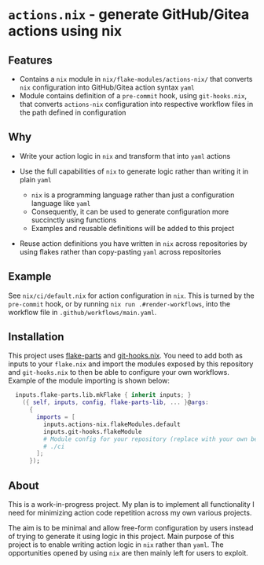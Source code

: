 # `actions.nix` - generate GitHub/Gitea actions using nix

## Features

-   Contains a `nix` module in `nix/flake-modules/actions-nix/` that converts
    `nix` configuration into GitHub/Gitea action syntax `yaml`
-   Module contains definition of a `pre-commit` hook, using
    `git-hooks.nix`, that converts `actions-nix` configuration into respective
    workflow files in the path defined in configuration

## Why

-   Write your action logic in `nix` and transform that into `yaml`
    actions

-   Use the full capabilities of `nix` to generate logic rather than
    writing it in plain `yaml`

    -   `nix` is a programming language rather than just a configuration
        language like `yaml`
    -   Consequently, it can be used to generate configuration more
        succinctly using functions
    -   Examples and reusable definitions will be added to this project

-   Reuse action definitions you have written in `nix` across repositories by
    using flakes rather than copy-pasting `yaml` across repositories

## Example

See `nix/ci/default.nix` for action configuration in `nix`. This is turned by the
`pre-commit` hook, or by running `nix run .#render-workflows`, into the workflow file
in `.github/workflows/main.yaml`.

## Installation

This project uses [flake-parts](https://github.com/hercules-ci/flake-parts) and
[git-hooks.nix](https://github.com/cachix/git-hooks.nix). You need to add both
as inputs to your `flake.nix` and import the modules exposed by this repository
and `git-hooks.nix` to then be able to configure your own workflows. Example of
the module importing is shown below:

```nix
  inputs.flake-parts.lib.mkFlake { inherit inputs; }
    ({ self, inputs, config, flake-parts-lib, ... }@args:
      {
        imports = [
          inputs.actions-nix.flakeModules.default
          inputs.git-hooks.flakeModule
          # Module config for your repository (replace with your own below)
          # ./ci
        ];
      });
```

## About

This is a work-in-progress project. My plan is to implement all
functionality I need for minimizing action code repetition across my own
various projects.

The aim is to be minimal and allow free-form configuration by users instead of
trying to generate it using logic in this project. Main purpose of this project
is to enable writing action logic in `nix` rather than `yaml`. The
opportunities opened by using `nix` are then mainly left for users to exploit.
